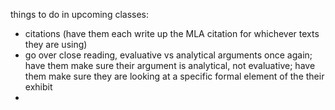 things to do in upcoming classes:

- citations (have them each write up the MLA citation for whichever texts they are using)
- go over close reading, evaluative vs analytical arguments once again; have them make sure their argument is analytical, not evaluative; have them make sure they are looking at a specific formal element of the their exhibit
- 

